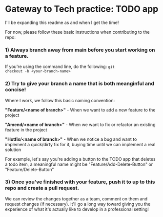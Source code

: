 # Gateway to Tech practice: TODO app


I'll be expanding this readme as and when I get the time! 


For now, please follow these basic instructions when contributing to the repo:
### 1) Always branch away from main before you start working on a feature.
  If you're using the command line, do the following:
  <code>git checkout -b \<your-branch-name\> </code>
  
### 2) Try to give your branch a name that is both meanginful and concise!
  Where I work, we follow this basic naming convention:  
  
  **"Feature/\<name of branch\>"** - When we want to add a new feature to the project
  
  **"Amend/\<name of branch\>"**   - When we want to fix or refactor an existing feature in the project  
  
  **"Hotfix/\<name of branch\>"**  - When we notice a bug and want to implement a quick/dirty fix for it, buying time until we can implement a real solution  
  
  
  For example, let's say you're adding a button to the TODO app that deletes a todo item, a meaningful name might be "Feature/Add-Delete-Button" or "Feature/Delete-Button"

  
### 3) Once you've finished with your feature, push it to up to this repo and create a pull request.
  
  We can review the changes together as a team, comment on them and request changes (if necessary). It'll go a long way toward giving you the experience of what it's actually like to develop in a professional setting!
  
  
